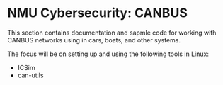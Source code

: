 # NMU Cybersecurity: CANBUS

This section contains documentation and sapmle code for working with CANBUS networks using in cars, boats, and other systems.

The focus will be on setting up and using the following tools in Linux:

- ICSim
- can-utils

